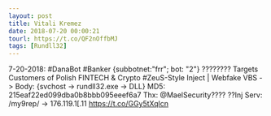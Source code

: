 ```yaml
---
layout: post
title: Vitali Kremez
date: 2018-07-20 00:00:21
tourl: https://t.co/QF2nOffbMJ
tags: [Rundll32]
---
```

7-20-2018: #DanaBot #Banker {subbotnet:"frr"; bot: "2"} ????????
Targets Customers of Polish FINTECH &amp; Crypto
#ZeuS-Style Inject | Webfake
VBS -&gt; Body:
{svchost -&gt; rundll32.exe -&gt; DLL}
MD5: 215eaf22ed099dba0b8bbb095eeef6a7
Thx: @MaelSecurity????
??Inj Serv: /my9rep/ -&gt; 176.119.1[.11 https://t.co/GGy5tXqlcn